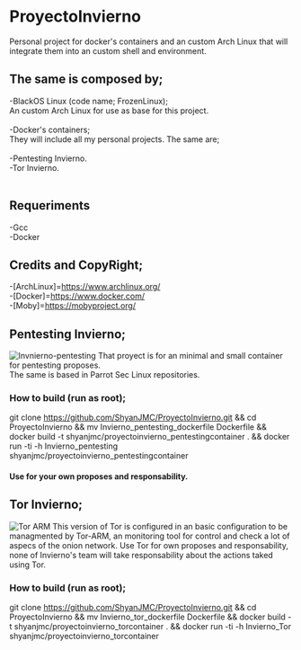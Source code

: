 # ProyectoInvierno
Personal project for docker's containers and an custom Arch Linux that will integrate them into an custom shell and environment.

## The same is composed by;
-BlackOS Linux (code name; FrozenLinux); <br /> An custom Arch Linux for use as base for this project. <br /><br />
-Docker's containers; <br /> They will include all my personal projects. The same are; <br /><br />
 -Pentesting Invierno. <br />
   -Tor Invierno. <br /><br />
## Requeriments
-Gcc <br />
-Docker <br />
## Credits and CopyRight;
-[ArchLinux]=https://www.archlinux.org/ <br />
-[Docker]=https://www.docker.com/ <br />
-[Moby]=https://mobyproject.org/ <br />

## Pentesting Invierno;
![Invnierno-pentesting](https://github.com/ShyanJMC/ProyectoInvierno/blob/master/screenshots/Screenshot2.png)
That proyect is for an minimal and small container for pentesting proposes. <br />
The same is based in Parrot Sec Linux repositories. <br />

### How to build (run as root); <br />
git clone https://github.com/ShyanJMC/ProyectoInvierno.git && cd ProyectoInvierno && mv Invierno_pentesting_dockerfile Dockerfile && docker build -t shyanjmc/proyectoinvierno_pentestingcontainer . && docker run -ti -h Invierno_pentesting shyanjmc/proyectoinvierno_pentestingcontainer <br />
#### Use for your own proposes and responsability.

## Tor Invierno;
![Tor ARM](https://github.com/ShyanJMC/ProyectoInvierno/blob/master/screenshots/Screenshot.png)
This version of Tor is configured in an basic configuration to be managmented by Tor-ARM, an monitoring tool for control and check a lot of aspecs of the onion network.
Use Tor for own proposes and responsability, none of Invierno's team will take responsability about the actions taked using Tor.

### How to build (run as root); <br />
git clone https://github.com/ShyanJMC/ProyectoInvierno.git && cd ProyectoInvierno && mv Invierno_tor_dockerfile Dockerfile && docker build -t shyanjmc/proyectoinvierno_torcontainer . && docker run -ti -h Invierno_Tor shyanjmc/proyectoinvierno_torcontainer <br />

